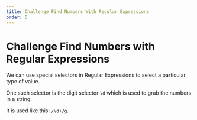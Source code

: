 ```yaml
---
title: Challenge Find Numbers With Regular Expressions
order: 5
---
```

# Challenge Find Numbers with Regular Expressions

We can use special selectors in Regular Expressions to select a particular type of value.

One such selector is the digit selector `\d` which is used to grab the numbers in a string.

It is used like this: `/\d+/g`.
